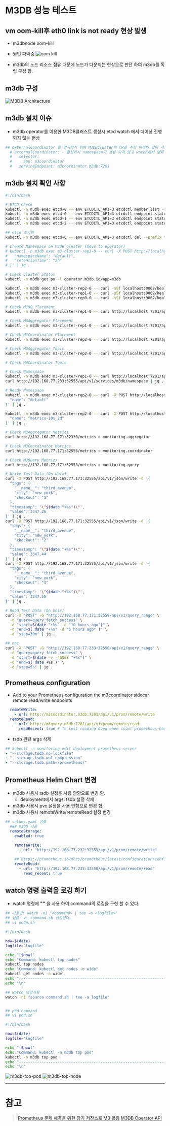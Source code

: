 # M3DB 성능 테스트

## vm oom-kill후 eth0 link is not ready 현상 발생
- m3dbnode oom-kill 
- 원인 파악중
![oom kill](./images/m3db-oom-kill.png)

- m3db의 노드 리소스 점유 때문에 노드가 다운되는 현상으로 판단 하여 m3db를 독립 구성 함.

## m3db 구성
![M3DB Architecture](./images/m3db-cluster-architecture.png)


## m3db 설치 이슈
- m3db operator를 이용한 M3DB클러스트 생성시 etcd watch 에서 더이상 진행 되지 않는 현상
```sh
## externalCoordinator 를 명시하기 위해 M3DBCluster의 CR을 수정 아래와 같이 사용 하면 더이상 진행 하지 않는 현상 
  # externalCoordinator: - 활성화시 namespace가 생성 되지 않고 watch에서 멈춰 있는다.
  #   selector:
  #     app: m3coordinator
  #   serviceEndpoint: m3coordinator.m3db:7201
```

## m3db 설치 확인 사항
```sh
#!/bin/bash

# ETCD Check
kubectl -n m3db exec etcd-0 -- env ETCDCTL_API=3 etcdctl member list --write-out=table
kubectl -n m3db exec etcd-0 -- env ETCDCTL_API=3 etcdctl endpoint status --write-out=table
kubectl -n m3db exec etcd-1 -- env ETCDCTL_API=3 etcdctl endpoint status --write-out=table
kubectl -n m3db exec etcd-2 -- env ETCDCTL_API=3 etcdctl endpoint status --write-out=table

## etcd 초기화
kubectl -n m3db exec etcd-0 -- env ETCDCTL_API=3 etcdctl del --prefix "" 

# Create Namespace on M3DB Cluster (move to Operator)
# kubectl -n m3db exec m3-cluster-rep2-0 -- curl -X POST http://localhost:7201/api/v1/database/create -d '{
#   "namespaceName": "default",
#   "retentionTime": "2h"
# }' | jq .

# Check Cluster Status
kubectl -n m3db get po -l operator.m3db.io/app=m3db

kubectl -n m3db exec m3-cluster-rep2-0 -- curl -sSf localhost:9002/health
kubectl -n m3db exec m3-cluster-rep1-0 -- curl -sSf localhost:9002/health
kubectl -n m3db exec m3-cluster-rep0-0 -- curl -sSf localhost:9002/health

# Check M3DB Placement
kubectl -n m3db exec m3-cluster-rep1-0 -- curl http://localhost:7201/api/v1/services/m3db/placement | jq .

# Check M3Aggregator Placement
kubectl -n m3db exec m3-cluster-rep1-0 -- curl http://localhost:7201/api/v1/services/m3aggregator/placement | jq .

# Check M3Coordinator Placement
kubectl -n m3db exec m3-cluster-rep2-0 -- curl http://localhost:7201/api/v1/services/m3coordinator/placement | jq .

# Check M3Aggregator Topic
kubectl -n m3db exec m3-cluster-rep2-0 -- curl http://localhost:7201/api/v1/topic | jq .

# Check M3Coordinator Topic

# Check Namespace
kubectl -n m3db exec m3-cluster-rep1-0 -- curl http://localhost:7201/api/v1/services/m3db/namespace | jq .
curl http://192.168.77.233:32555/api/v1/services/m3db/namespace | jq .

# Ready Namespace
kubectl -n m3db exec m3-cluster-rep2-0 -- curl -X POST http://localhost:7201/api/v1/services/m3db/namespace/ready -d '{
  "name": "default"
}' | jq .

kubectl -n m3db exec m3-cluster-rep2-0 -- curl -X POST http://localhost:7201/api/v1/services/m3db/namespace/ready -d '{
  "name": "metrics-10s_2d"
}' | jq .

# Check M3Aggregator Metrics
curl http://192.168.77.171:32330/metrics > monitoring.aggregator

# Check M3Coordinator Metrics
curl http://192.168.77.171:32556/metrics > monitoring.coordinator

# Check M3Query Metrics
curl http://192.168.77.171:32558/metrics > monitoring.query

# Write Test Data (On Unix)
curl -X POST http://192.168.77.171:32555/api/v1/json/write -d '{
  "tags": {
    "__name__": "third_avenue",
    "city": "new_york",
    "checkout": "1"
  },
  "timestamp": '\"$(date "+%s")\"',
  "value": 3347.26
}' | jq .
curl -X POST http://192.168.77.171:32555/api/v1/json/write -d '{
  "tags": {
    "__name__": "third_avenue",
    "city": "new_york",
    "checkout": "2"
  },
  "timestamp": '\"$(date "+%s")\"',
  "value": 3347.44
}' | jq .
curl -X POST http://192.168.77.171:32555/api/v1/json/write -d '{
  "tags": {
    "__name__": "third_avenue",
    "city": "new_york",
    "checkout": "3"
  },
  "timestamp": '\"$(date "+%s")\"',
  "value": 3347.55
}' | jq .

# Read Test Data (On Unix)
curl -X "POST" -G "http://192.168.77.171:32558/api/v1/query_range" \
  -d "query=query_fetch_success" \
  -d "start=$(date "+%s" -d "10 hours ago")" \
  -d "end=$( date "+%s" -d "5 hours ago" )" \
  -d "step=30m" | jq .  

## mac
curl -X "POST" -G "http://192.168.77.233:32558/api/v1/query_range" \
  -d "query=query_fetch_success" \
  -d "start=$(date -v -4500S "+%s")" \
  -d "end=$( date +%s )" \
  -d "step=5s" | jq .

```

## Prometheus configuration
- Add to your Prometheus configuration the m3coordinator sidecar remote read/write endpoints
```yaml
  remoteWrite:
    - url: http://m3coordinator.m3db:7201/api/v1/prom/remote/write
  remoteRead:
    - url: http://m3query.m3db:7201/api/v1/prom/remote/read
      readRecent: true # To test reading even when lcoal prometheus has the data
```

- tsdb 관련 args 삭제
```yaml
## kubectl -n monitoring edit deployment prometheus-server
- "--storage.tsdb.no-lockfile"
- "--storage.tsdb.wal-compression"
- "--storage.tsdb.path=/prometheus/"
```

## Prometheus Helm Chart 변경
- m3db 사용시 tsdb 설정을 사용 안함으로 변경 함.
  - deployment에서 args: tsdb 설정 삭제
- m3db 사용시 pvc 설정을 사용 안함으로 변경 함.
- m3db 사용시 remoteWrite/remoteRead 설정 변경
```yaml
## values.yaml 샘플
  ### m3db 사용
  remoteStorage:
    enabled: true
  
    remoteWrite:
      - url: "http://192.168.77.232:32555/api/v1/prom/remote/write"

    ## https://prometheus.io/docs/prometheus/latest/configuration/configuration/#remote_read
    remoteRead:
      - url: "http://192.168.77.232:32558/api/v1/prom/remote/read"
        read_recent: true

```

## watch 명령 출력을 로깅 하기
- watch 명령에 **""** 을 사용 하여 command의 로깅을 구현 할 수 있다.
```sh
## 사용법: watch -n1 "<command> | tee -a <logfile>"
## 샘픔: vi command.sh 생성한다.
## vi node.sh

#!/bin/bash

now=$(date)
logfile="logfile"

echo "[$now]"
echo "Command: kubectl top nodes"
kubectl top nodes
echo "Command: kubectl get nodes -o wide"
kubectl get nodes -o wide
echo "------------------------------------------------------------------------------------"
echo "\n"

## watch 명령사용
watch -n1 "source command.sh | tee -a logfile"


## pod command
## vi pod.sh

#!/bin/bash

now=$(date)
logfile="logfile"

echo "[$now]"
echo "Command: kubectl -n m3db top pod"
kubectl -n m3db top pod
echo "------------------------------------------------------------------------------------"
echo "\n"
```
![m3db-top-pod](images/m3db-top-pod.png)
![m3db-top-node](images/m3db-top-node.png)

-----
# 참고
> [Prometheus 문제 해결을 위한 장기 저장소로 M3 활용](https://git.k3.acornsoft.io/ccambo/k3rndworks/-/blob/master/k8s/docs/%5Bkuberenetes-monitoring%5D_how_to_use_m3_as_a_longterm_storage_of_prometheus.md)
> [M3DB Operator API](https://m3db.io/docs/operator/api/)